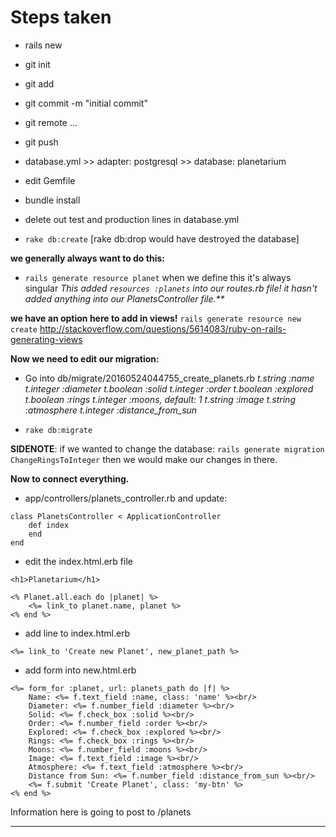 # Steps taken

- rails new
- git init
- git add
- git commit -m "initial commit"
- git remote ...
- git push
- database.yml >> adapter: postgresql >> database: planetarium

- edit Gemfile
- bundle install
- delete out test and production lines in database.yml
- `rake db:create` [rake db:drop would have destroyed the database]

**we generally always want to do this:**
- `rails generate resource planet` when we define this it's always singular
_This added `resources :planets` into our routes.rb file!
it hasn't added anything into our PlanetsController file.**_

**we have an option here to add in views!**
`rails generate resource new create`
http://stackoverflow.com/questions/5614083/ruby-on-rails-generating-views

**Now we need to edit our migration:**
- Go into db/migrate/20160524044755_create_planets.rb
	_t.string :name
	t.integer :diameter
	t.boolean :solid
	t.integer :order
	t.boolean :explored
	t.boolean :rings
	t.integer :moons, default: 1
	t.string :image
	t.string :atmosphere
	t.integer :distance_from_sun_

- `rake db:migrate`

**SIDENOTE**: if we wanted to change the database:
`rails generate migration ChangeRingsToInteger` then we would make our changes in there.

**Now to connect everything.**

- app/controllers/planets_controller.rb and update:
```
class PlanetsController < ApplicationController
	def index
	end
end
```

- edit the index.html.erb file
```
<h1>Planetarium</h1>

<% Planet.all.each do |planet| %>
	<%= link_to planet.name, planet %>
<% end %>
```

- add line to index.html.erb
```
<%= link_to 'Create new Planet', new_planet_path %>
```

- add form into new.html.erb
```
<%= form_for :planet, url: planets_path do |f| %>
	Name: <%= f.text_field :name, class: 'name' %><br/>
	Diameter: <%= f.number_field :diameter %><br/>
	Solid: <%= f.check_box :solid %><br/>
	Order: <%= f.number_field :order %><br/>
	Explored: <%= f.check_box :explored %><br/>
	Rings: <%= f.check_box :rings %><br/>
	Moons: <%= f.number_field :moons %><br/>
	Image: <%= f.text_field :image %><br/>
	Atmosphere: <%= f.text_field :atmosphere %><br/>
	Distance from Sun: <%= f.number_field :distance_from_sun %><br/>
	<%= f.submit 'Create Planet', class: 'my-btn' %>
<% end %>
```
Information here is going to post to /planets










**************************************************
